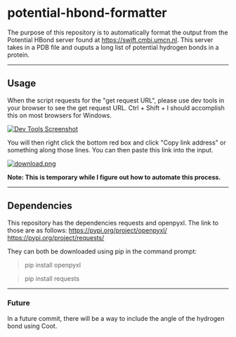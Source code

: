 # potential-hbond-formatter

The purpose of this repository is to automatically format the output from the Potential HBond server found at https://swift.cmbi.umcn.nl. This server takes in a PDB file and ouputs a long list of potential hydrogen bonds in a protein.

--------------------

## Usage
When the script requests for the "get request URL", please use dev tools in your browser to see the get request URL. Ctrl + Shift + I should accomplish this on most browsers for Windows.

[![Dev Tools Screenshot](https://i.postimg.cc/jjH8Smz3/download.png)](https://postimg.cc/sB2PnnH5)

You will then right click the bottom red box and click "Copy link address" or something along those lines. You can then paste this link into the input.

[![download.png](https://i.postimg.cc/kXWTnDWF/download.png)](https://postimg.cc/Xp7fLjHp)

**Note: This is temporary while I figure out how to automate this process.**

-------------------
## Dependencies

This repository has the dependencies requests and openpyxl. The link to those are as follows:
    https://pypi.org/project/openpyxl/
    https://pypi.org/project/requests/


They can both be downloaded using pip in the command prompt:
> pip install openpyxl

> pip install requests

-------------------

### Future

In a future commit, there will be a way to include the angle of the hydrogen bond using Coot.